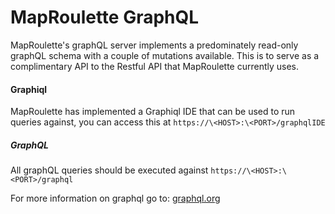 # MapRoulette GraphQL

MapRoulette's graphQL server implements a predominately read-only graphQL schema with a couple of mutations available. This is to serve as a complimentary API to the Restful API that MapRoulette currently uses. 

#### Graphiql
MapRoulette has implemented a Graphiql IDE that can be used to run queries against, you can access this at `https://\<HOST>:\<PORT>/graphqlIDE`

##### GraphQL
All graphQL queries should be executed against `https://\<HOST>:\<PORT>/graphql`

For more information on graphql go to: [graphql.org](https://graphql.org)
